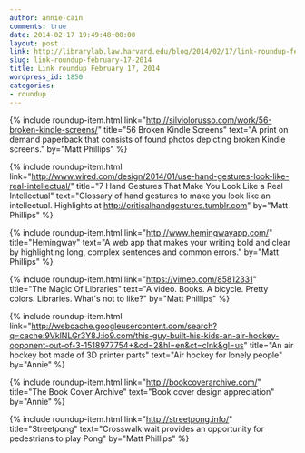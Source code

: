 ```yaml
---
author: annie-cain
comments: true
date: 2014-02-17 19:49:48+00:00
layout: post
link: http://librarylab.law.harvard.edu/blog/2014/02/17/link-roundup-february-17-2014/
slug: link-roundup-february-17-2014
title: Link roundup February 17, 2014
wordpress_id: 1850
categories:
- roundup
---
```


{% include roundup-item.html
  link="http://silviolorusso.com/work/56-broken-kindle-screens/"
  title="56 Broken Kindle Screens"
  text="A print on demand paperback that consists of found photos depicting broken Kindle screens."
  by="Matt Phillips"
%}

{% include roundup-item.html
  link="http://www.wired.com/design/2014/01/use-hand-gestures-look-like-real-intellectual/"
  title="7 Hand Gestures That Make You Look Like a Real Intellectual"
  text="Glossary of hand gestures to make you look like an intellectual. Highlights at http://criticalhandgestures.tumblr.com"
  by="Matt Phillips"
%}

{% include roundup-item.html
  link="http://www.hemingwayapp.com/"
  title="Hemingway"
  text="A web app that makes your writing bold and clear by highlighting long, complex sentences and common errors."
  by="Matt Phillips"
%}

{% include roundup-item.html
  link="https://vimeo.com/85812331"
  title="The Magic Of Libraries"
  text="A video. Books. A bicycle. Pretty colors. Libraries. What's not to like?"
  by="Matt Phillips"
%}

{% include roundup-item.html
  link="http://webcache.googleusercontent.com/search?q=cache:9VklNLGr3Y8J:io9.com/this-guy-built-his-kids-an-air-hockey-opponent-out-of-3-1518977754+&cd=2&hl=en&ct=clnk&gl=us"
  title="An air hockey bot made of 3D printer parts"
  text="Air hockey for lonely people"
  by="Annie"
%}

{% include roundup-item.html
  link="http://bookcoverarchive.com/"
  title="The Book Cover Archive"
  text="Book cover design appreciation"
  by="Annie"
%}

{% include roundup-item.html
  link="http://streetpong.info/"
  title="Streetpong"
  text="Crosswalk wait provides an opportunity for pedestrians to play Pong"
  by="Matt Phillips"
%}
